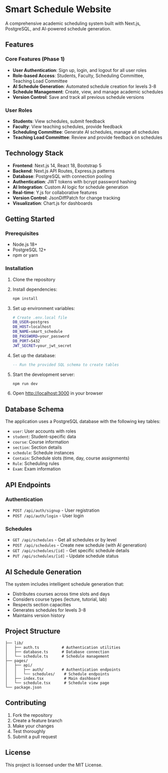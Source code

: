 # Smart Schedule Website

A comprehensive academic scheduling system built with Next.js, PostgreSQL, and AI-powered schedule generation.

## Features

### Core Features (Phase 1)

- **User Authentication**: Sign up, login, and logout for all user roles
- **Role-based Access**: Students, Faculty, Scheduling Committee, Teaching Load Committee
- **AI Schedule Generation**: Automated schedule creation for levels 3-8
- **Schedule Management**: Create, view, and manage academic schedules
- **Version Control**: Save and track all previous schedule versions

### User Roles

- **Students**: View schedules, submit feedback
- **Faculty**: View teaching schedules, provide feedback
- **Scheduling Committee**: Generate AI schedules, manage all schedules
- **Teaching Load Committee**: Review and provide feedback on schedules

## Technology Stack

- **Frontend**: Next.js 14, React 18, Bootstrap 5
- **Backend**: Next.js API Routes, Express.js patterns
- **Database**: PostgreSQL with connection pooling
- **Authentication**: JWT tokens with bcrypt password hashing
- **AI Integration**: Custom AI logic for schedule generation
- **Real-time**: Y.js for collaborative features
- **Version Control**: JsonDiffPatch for change tracking
- **Visualization**: Chart.js for dashboards

## Getting Started

### Prerequisites

- Node.js 18+
- PostgreSQL 12+
- npm or yarn

### Installation

1. Clone the repository
2. Install dependencies:

   ```bash
   npm install
   ```

3. Set up environment variables:

   ```bash
   # Create .env.local file
   DB_USER=postgres
   DB_HOST=localhost
   DB_NAME=smart_schedule
   DB_PASSWORD=your_password
   DB_PORT=5432
   JWT_SECRET=your_jwt_secret
   ```

4. Set up the database:

   ```sql
   -- Run the provided SQL schema to create tables
   ```

5. Start the development server:

   ```bash
   npm run dev
   ```

6. Open [http://localhost:3000](http://localhost:3000) in your browser

## Database Schema

The application uses a PostgreSQL database with the following key tables:

- `user`: User accounts with roles
- `student`: Student-specific data
- `course`: Course information
- `section`: Section details
- `schedule`: Schedule instances
- `Contain`: Schedule slots (time, day, course assignments)
- `Rule`: Scheduling rules
- `Exam`: Exam information

## API Endpoints

### Authentication

- `POST /api/auth/signup` - User registration
- `POST /api/auth/login` - User login

### Schedules

- `GET /api/schedules` - Get all schedules or by level
- `POST /api/schedules` - Create new schedule (with AI generation)
- `GET /api/schedules/[id]` - Get specific schedule details
- `PUT /api/schedules/[id]` - Update schedule status

## AI Schedule Generation

The system includes intelligent schedule generation that:

- Distributes courses across time slots and days
- Considers course types (lecture, tutorial, lab)
- Respects section capacities
- Generates schedules for levels 3-8
- Maintains version history

## Project Structure

```
├── lib/
│   ├── auth.ts          # Authentication utilities
│   ├── database.ts      # Database connection
│   └── schedule.ts      # Schedule management
├── pages/
│   ├── api/
│   │   ├── auth/        # Authentication endpoints
│   │   └── schedules/    # Schedule endpoints
│   ├── index.tsx         # Main dashboard
│   └── schedule.tsx      # Schedule view page
└── package.json
```

## Contributing

1. Fork the repository
2. Create a feature branch
3. Make your changes
4. Test thoroughly
5. Submit a pull request

## License

This project is licensed under the MIT License.
